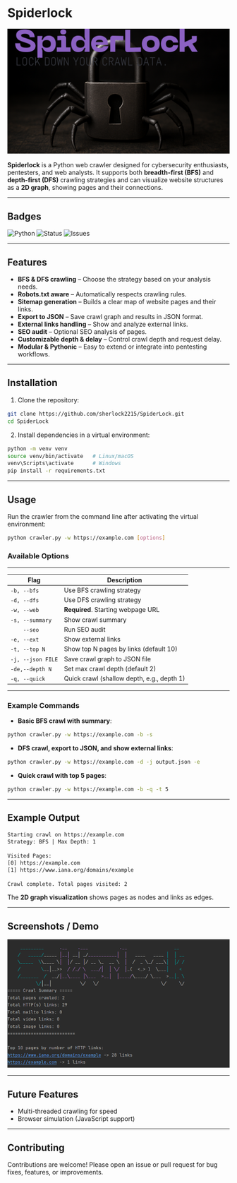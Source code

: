 # Spiderlock

![Logo](images/SpiderLock.png) 

**Spiderlock** is a Python web crawler designed for cybersecurity enthusiasts, pentesters, and web analysts. It supports both **breadth-first (BFS)** and **depth-first (DFS)** crawling strategies and can visualize website structures as a **2D graph**, showing pages and their connections.

---

## Badges

![Python](https://img.shields.io/badge/python-3.11-blue)
![Status](https://img.shields.io/badge/status-active-brightgreen)
![Issues](https://img.shields.io/github/issues/sherlock2215/SpiderLock)

---

## Features

- **BFS & DFS crawling** – Choose the strategy based on your analysis needs.
- **Robots.txt aware** – Automatically respects crawling rules.
- **Sitemap generation** – Builds a clear map of website pages and their links.
- **Export to JSON** – Save crawl graph and results in JSON format.
- **External links handling** – Show and analyze external links.
- **SEO audit** – Optional SEO analysis of pages.
- **Customizable depth & delay** – Control crawl depth and request delay.
- **Modular & Pythonic** – Easy to extend or integrate into pentesting workflows.

---

## Installation

1. Clone the repository:

```bash
git clone https://github.com/sherlock2215/SpiderLock.git
cd SpiderLock
```

2. Install dependencies in a virtual environment:

```bash
python -m venv venv
source venv/bin/activate   # Linux/macOS
venv\Scripts\activate      # Windows
pip install -r requirements.txt
```

---


## Usage

Run the crawler from the command line after activating the virtual environment:

```bash
python crawler.py -w https://example.com [options]
```


### Available Options
 -----------------------------------------------------------------
| Flag               | Description                                |
|--------------------|--------------------------------------------|
| `-b, --bfs`        | Use BFS crawling strategy                  |
| `-d, --dfs`        | Use DFS crawling strategy                  |
| `-w, --web`        | **Required**. Starting webpage URL         |
| `-s, --summary`    | Show crawl summary                         |
| `    --seo`        | Run SEO audit                              |
| `-e, --ext`        | Show external links                        |
| `-t, --top N`      | Show top N pages by links (default 10)     |
| `-j, --json FILE`  | Save crawl graph to JSON file              |
| `-de,--depth N`    | Set max crawl depth (default 2)            |
| `-q, --quick`      | Quick crawl (shallow depth, e.g., depth 1) |
 -----------------------------------------------------------------
### Example Commands

- **Basic BFS crawl with summary**:
```bash
python crawler.py -w https://example.com -b -s
```

- **DFS crawl, export to JSON, and show external links**:
```bash
python crawler.py -w https://example.com -d -j output.json -e
```

- **Quick crawl with top 5 pages**:
```bash
python crawler.py -w https://example.com -b -q -t 5
```

---

## Example Output

```
Starting crawl on https://example.com
Strategy: BFS | Max Depth: 1

Visited Pages:
[0] https://example.com
[1] https://www.iana.org/domains/example

Crawl complete. Total pages visited: 2
```

The **2D graph visualization** shows pages as nodes and links as edges.

---

## Screenshots / Demo

![Demo](images/quick_crawl.png) 

---

## Future Features

- Multi-threaded crawling for speed
- Browser simulation (JavaScript support)

---

## Contributing

Contributions are welcome! Please open an issue or pull request for bug fixes, features, or improvements.
